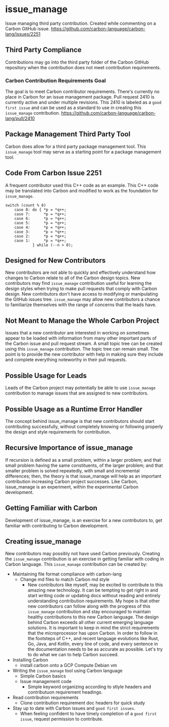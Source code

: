 # issue_manage
Issue managing third party contribution.
Created while commenting on a Carbon GitHub issue.
https://github.com/carbon-language/carbon-lang/issues/2251
## Third Party Compliance
Contributions may go into the third party folder 
of the Carbon GitHub repository when 
the contribution does not meet contribution requirements.
### Carbon Contribution Requirements Goal
The goal is to meet Carbon contributor requirements.
There's currently no place in Carbon for an issue management package.
Pull request 2410 is currently active and under multiple revisions.
This 2410 is labeled as a `good first issue` and can be used as 
a standard to use in creating this `issue_manage` contribution.
https://github.com/carbon-language/carbon-lang/pull/2410
## Package Management Third Party Tool
Carbon does allow for a third party package management tool.
This `issue_manage` tool may serve as a starting point for a
package management tool.
## Code From Carbon Issue 2251
A frequent contributor used this C++ code as an example.
This C++ code may be translated into Carbon
and modified to work as the foundation for `issue_manage`.
```
switch (count % 8)
    case 0: do { *p = *q++;
    case 7:      *p = *q++;
    case 6:      *p = *q++;
    case 5:      *p = *q++;
    case 4:      *p = *q++;
    case 3:      *p = *q++;
    case 2:      *p = *q++;
    case 1:      *p = *q++;
            } while (--n > 0);
```
## Designed for New Contributors
New contributors are not able to quickly and effectively
understand how changes to Carbon
relate to all of the Carbon design topics.
New contributors may find `issue_manage` contribution useful
for learning the design styles when
trying to make pull requests that
comply with Carbon design.
New contributors don't have access to
modifying or manipulating
the GitHub issues tree.
`issue_manage` may allow new contributors 
a chance to familiarize themselves with
the range of concerns that the leads have.
## Not Meant to Manage the Whole Carbon Project
Issues that a new contributor are
interested in working on sometimes
appear to be loaded with
information from many other
important parts of the
Carbon issue and pull request stream.
A small topic tree can be created using this
`issue_manage` contribution.
The topic tree can remain small.
The point is to provide the new contributor
with help in making sure they
include and complete everything noteworthy
in their pull requests.
## Possible Usage for Leads
Leads of the Carbon project may potentially
be able to use `issue_manage` contribution to
manage issues that are
assigned to new contributors.
## Possible Usage as a Runtime Error Handler
The concept behind issue_manage is that
new contributors should start contributing successfully,
without completely knowing or following properly
the design and style requirements
for contribution.
## Recursive Importance of issue_manage
If recursion is defined as a small problem,
within a larger problem; and that small problem
having the same constituents,
of the larger problem;
and that smaller problem is solved repeatedly,
with small and incremental differences; then,
the theory is that issue_manage will help
as an important contribution 
increasing Carbon project successes.
Like Carbon, issue_manage is an experiment,
within the experimental Carbon development.
## Getting Familiar with Carbon
Development of issue_manage, is 
an exercise for a new contributors to,
get familiar with contributing to Carbon development.
## Creating issue_manage
New contributors may possibly not have used Carbon previously.
Creating the `issue_manage` contribution is an exercise in
getting familiar with coding in Carbon language.
This `issue_manage` contribution can be created by:
- Maintaining file format compliance with carbon-lang
  - Change md files to match Carbon md style
    - New contributors like myself, may be excited to contribute to this amazing new technology. It can be tempting to get right in and start writing code or updating docs without reading and entirely understanding contribution requirements. My hope is that other new contributors can follow along with the progress of this `issue_manage` contribution and stay encouraged to maintain healthy contributions to this new Carbon language. The design behind Carbon exceeds all other current emerging language solutions. It is important to keep in mind the strict requirements that the microprocessor has upon Carbon. In order to follow in the footsteps of C++, and recent language evolutions like Rust, Go, Java, and Kotlin, every line of code, and every sentence in the documentation needs to be as accurate as possible. Let's try to do what we can to help Carbon succeed.
- Installing Carbon
  - install carbon onto a GCP Compute Debian vm
- Writing the `issue_manage` tool using Carbon language
  - Simple Carbon basics
  - Issue management code 
    - Simple keyword organizing according to stlyle headers and contributuon requirement headings.
- Read contribution requirements
  - Clone contribution requirement doc headers for quick study
- Stay up to date with Carbon issues and `good first issues`.
  - When feeling confident to have timely completion of a `good first issue`, request permission to contribute.
